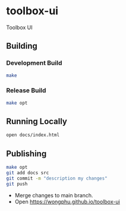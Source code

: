 # toolbox-ui
Toolbox UI
## Building
### Development Build
```bash
make
```
### Release Build
```bash
make opt
```
## Running Locally
```bash
open docs/index.html
```
## Publishing
```bash
make opt
git add docs src
git commit -m "description my changes"
git push
```
* Merge changes to main branch.
* Open https://wongphu.github.io/toolbox-ui
